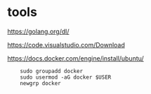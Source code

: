 # tools


https://golang.org/dl/


https://code.visualstudio.com/Download


https://docs.docker.com/engine/install/ubuntu/

``` shell
    sudo groupadd docker
    sudo usermod -aG docker $USER
    newgrp docker 
```